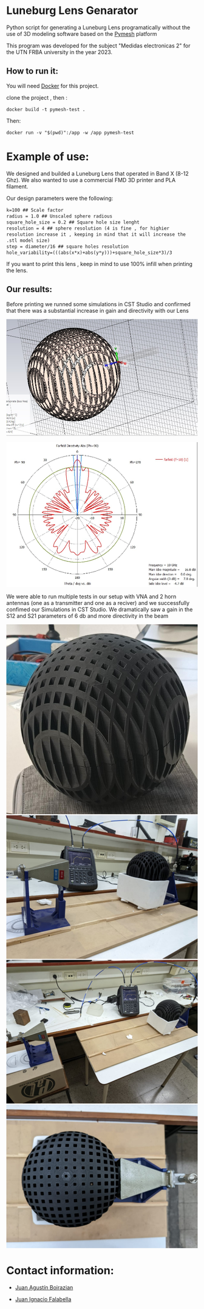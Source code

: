 # Luneburg Lens Genarator


Python script for generating a Luneburg Lens programatically without the use of 3D modeling software based on the [Pymesh](https://github.com/PyMesh/PyMesh) platform

This program was developed for the subject "Medidas electronicas 2" for the UTN FRBA university in the year 2023.


## How to run it:

You will need [Docker](https://www.docker.com/) for this project.

clone the project , then :

    docker build -t pymesh-test .

Then:

    docker run -v "$(pwd)":/app -w /app pymesh-test


# Example of use:

We designed and builded a Luneburg Lens that operated in Band X (8-12 Ghz). We also wanted to use a commercial FMD 3D printer and PLA filament.

Our design parameters were the following:

    k=100 ## Scale factor
    radius = 1.0 ## Unscaled sphere radious
    square_hole_size = 0.2 ## Square hole size lenght
    resolution = 4 ## sphere resolution (4 is fine , for highier resolution increase it , keeping in mind that it will increase the .stl model size)
    step = diameter/16 ## square holes resolution
    hole_variability=(((abs(x*x)+abs(y*y)))+square_hole_size*3)/3

If you want to print this lens , keep in mind to use 100% infill when printing the lens.


## Our results:

Before printing we runned some simulations in CST Studio and confirmed that there was a substantial increase in gain and directivity with our Lens

![cst1](https://github.com/jboirazian/LuneburgLensGenerator/blob/main/imgs/cst1.jpeg)

![cst2](https://github.com/jboirazian/LuneburgLensGenerator/blob/main/imgs/cst2.jpeg)


We were able to run multiple tests in our setup with VNA and 2 horn antennas (one as a transmitter and one as a reciver) and we successfully confimed our Simulations in CST Studio. We dramatically saw a gain in the S12 and S21 parameters of 6 db and more directivity in the beam

![lens1](https://github.com/jboirazian/LuneburgLensGenerator/blob/main/imgs/lens-1.jpeg)
![lens2](https://github.com/jboirazian/LuneburgLensGenerator/blob/main/imgs/lens-2.jpeg)
![lens3](https://github.com/jboirazian/LuneburgLensGenerator/blob/main/imgs/lens-3.jpeg)
![lens4](https://github.com/jboirazian/LuneburgLensGenerator/blob/main/imgs/lens-4.jpeg)





# Contact information:

+ [Juan Agustín Boirazian](https://www.linkedin.com/in/juan-boirazian/)

+ [Juan Ignacio Falabella](https://www.linkedin.com/in/juan-ignacio-falabella-8ba659161/)
